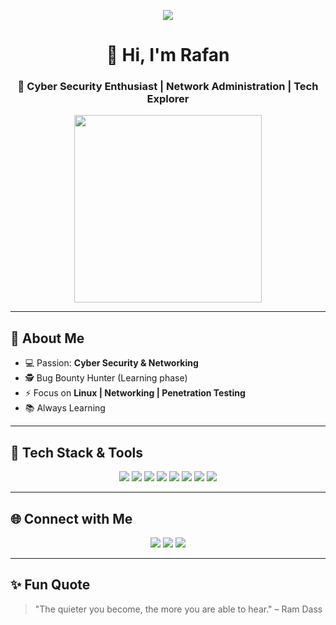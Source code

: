 <p align="center">
  <img src="https://capsule-render.vercel.app/api?text=Hey%20Everyone!🕹️&animation=fadeIn&type=waving&color=gradient&height=120"/>
</p>

<!-- INTRO -->
<h1 align="center">👋 Hi, I'm Rafan</h1>
<h3 align="center">🚀 Cyber Security Enthusiast | Network Administration | Tech Explorer</h3>

<p align="center">
  <img src="https://tenor.com/view/pray-gif-244626384515777729" width="300"/>
</p>

---

## 🚀 About Me  
- 💻 Passion: **Cyber Security & Networking**  
- 🕵️ Bug Bounty Hunter (Learning phase)  
- ⚡ Focus on **Linux | Networking | Penetration Testing**  
- 📚 Always Learning  

---

## 🔧 Tech Stack & Tools  

<p align="center">
  <!-- OS -->
  <img src="https://img.shields.io/badge/Kali_Linux-557C94?style=for-the-badge&logo=kali-linux&logoColor=white"/>
  <img src="https://img.shields.io/badge/Red_Hat-EE0000?style=for-the-badge&logo=redhat&logoColor=white"/>
  <img src="https://img.shields.io/badge/Windows-0078D6?style=for-the-badge&logo=windows&logoColor=white"/>

  <!-- Coding -->
  <img src="https://img.shields.io/badge/Python-3776AB?style=for-the-badge&logo=python&logoColor=white"/>
  <img src="https://img.shields.io/badge/Bash-121011?style=for-the-badge&logo=gnu-bash&logoColor=white"/>

  <!-- Networking -->
  <img src="https://img.shields.io/badge/Cisco-1BA0D7?style=for-the-badge&logo=cisco&logoColor=white"/>
  <img src="https://img.shields.io/badge/Mikrotik-068DC5?style=for-the-badge&logo=mikrotik&logoColor=white"/>
  <img src="https://img.shields.io/badge/SQLMap-FF4500?style=for-the-badge&logo=databricks&logoColor=white"/>
</p>



---

## 🌐 Connect with Me  

<p align="center">
  <a href="https://www.linkedin.com/in/rafan-juliansyah"><img src="https://img.shields.io/badge/LinkedIn-0A66C2?style=for-the-badge&logo=linkedin&logoColor=white"/></a>
  <a href="https://www.instagram.com/rapancuy"><img src="https://img.shields.io/badge/Instagram-E4405F?style=for-the-badge&logo=instagram&logoColor=white"/></a>
  <a href="mailto:rafanjuliansyah1@gmail.com"><img src="https://img.shields.io/badge/Gmail-D14836?style=for-the-badge&logo=gmail&logoColor=white"/></a>
</p>

---

## ✨ Fun Quote  

> "The quieter you become, the more you are able to hear." – Ram Dass  


<!--
**RafanJuliansyah/RafanJuliansyah** is a ✨ _special_ ✨ repository because its `README.md` (this file) appears on your GitHub profile.

Here are some ideas to get you started:

- 🔭 I’m currently working on ...
- 🌱 I’m currently learning ...
- 👯 I’m looking to collaborate on ...
- 🤔 I’m looking for help with ...
- 💬 Ask me about ...
- 📫 How to reach me: ...
- 😄 Pronouns: ...
- ⚡ Fun fact: ...
-->
